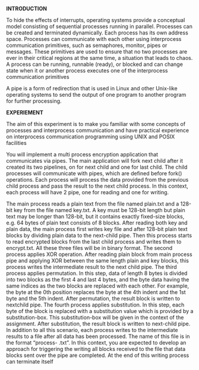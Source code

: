 **INTRODUCTION**

To hide the effects of interrupts, operating systems provide a conceptual model consisting of
sequential processes running in parallel. Processes can be created and terminated dynamically. Each
process has its own address space. Processes can communicate with each other using interprocess
communication primitives, such as semaphores, monitor, pipes or messages. These primitives are
used to ensure that no two processes are ever in their critical regions at the same time, a situation
that leads to chaos. A process can be running, runnable (ready), or blocked and can change state
when it or another process executes one of the interprocess communication primitives

A pipe is a form of redirection that is used in Linux and other Unix-like operating systems to send the
output of one program to another program for further processing.

**EXPERIEMENT**

The aim of this experiment is to make you familiar with some concepts of processes and interprocess
communication and have practical experience on interprocess communication programming using
UNIX and POSIX facilities

You will implement a multi process encryption application that communicates via pipes. The main
application will fork next child after it created its two pipelines, on for next child and one for last
child. The child processes will communicate with pipes, which are defined before fork() operations.
Each process will process the data provided from the previous child process and pass the result to
the next child process. In this context, each process will have 2 pipe, one for reading and one for
writing.

The main process reads a plain text from the file named plain.txt and a 128-bit key from the file
named key.txt. A key must be 128-bit length but plain text may be longer than 128-bit, but it
contains exactly fixed-size blocks, e.g. 64 bytes of plain text consists of 8 blocks.
After reading both key and plain data, the main process first writes key file and after 128-bit plain
text blocks by dividing plain data to the next-child pipe. Then this process starts to read encrypted
blocks from the last child process and writes them to encrypt.txt. All these three files will be in
binary format.
The second process applies XOR operation. After reading plain block from main process pipe and
applying XOR between the same length plain and key blocks, this process writes the intermediate
result to the next child pipe.
The third process applies permutation. In this step, data of length 8 bytes is divided into two blocks
as the first 4 and last 4 bytes, and the byte data having the same indices as the two blocks are
replaced with each other. For example, the byte at the 0th position replaces the byte at the 4th
indent and the 1st byte and the 5th indent. After permutation, the result block is written to nextchild
pipe.
The fourth process applies substitution. In this step, each byte of the block is replaced with a
substitution value which is provided by a substitution-box. This substitution-box will be given in the
context of the assignment. After substitution, the result block is written to next-child pipe.
In addition to all this scenario, each process writes to the intermediate results to a file after all data
has been processed. The name of this file is in the format “process- <id> .txt”. In this
context, you are expected to develop an approach for triggering the writing all blocks received to the
file that data blocks sent over the pipe are completed. At the end of this writing process can
terminate itself